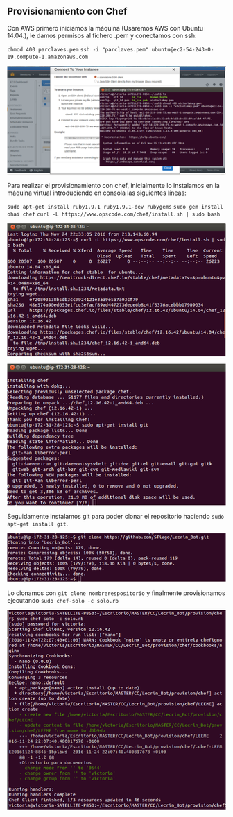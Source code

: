 ## Provisionamiento con Chef

Con AWS primero iniciamos la máquina (Usaremos AWS con Ubuntu 14.04.), le damos permisos al fichero .pem y conectamos con ssh:

`chmod 400 parclaves.pem`
`ssh -i "parclaves.pem" ubuntu@ec2-54-243-0-19.compute-1.amazonaws.com`

![Imagen 1](https://github.com/STiago/Pictures/blob/master/chef20.png)

Para realizar el provisionamiento con chef, inicialmente lo instalamos en la máquina virtual introduciendo en consola las siguientes líneas:

 `sudo apt-get install ruby1.9.1 ruby1.9.1-dev rubygems` 
 `sudo gem install ohai chef`
 `curl -L https://www.opscode.com/chef/install.sh | sudo bash`

![Imagen 2](https://github.com/STiago/Pictures/blob/master/chef21.png)

![Imagen 3](https://github.com/STiago/Pictures/blob/master/chef22.png)


Seguidamente instalamos git para poder clonar el repositorio haciendo `sudo apt-get install git`.

![Imagen 4](https://github.com/STiago/Pictures/blob/master/chef23.png)


Lo clonamos con `git clone nombrerespositorio` y finalmente provisionamos ejecutando `sudo chef-solo -c solo.rb`

![Imagen 5](https://github.com/STiago/Pictures/blob/master/chef5.png)






